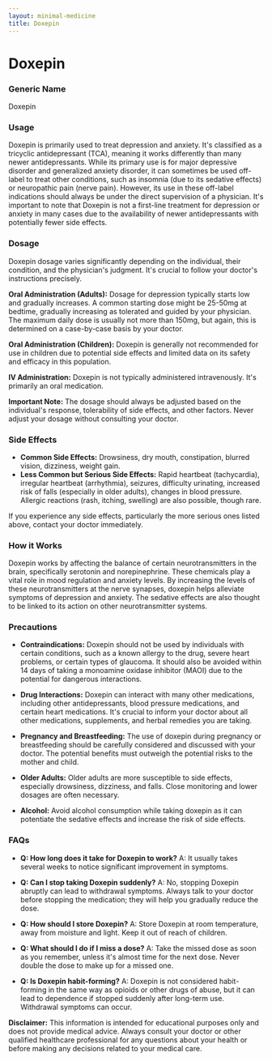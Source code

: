 ```yaml
---
layout: minimal-medicine
title: Doxepin
---
```


# Doxepin
### Generic Name
Doxepin

### Usage
Doxepin is primarily used to treat depression and anxiety.  It's classified as a tricyclic antidepressant (TCA), meaning it works differently than many newer antidepressants.  While its primary use is for major depressive disorder and generalized anxiety disorder, it can sometimes be used off-label to treat other conditions, such as insomnia (due to its sedative effects) or neuropathic pain (nerve pain).  However, its use in these off-label indications should always be under the direct supervision of a physician.  It's important to note that Doxepin is not a first-line treatment for depression or anxiety in many cases due to the availability of newer antidepressants with potentially fewer side effects.


### Dosage
Doxepin dosage varies significantly depending on the individual, their condition, and the physician's judgment.  It's crucial to follow your doctor's instructions precisely.

**Oral Administration (Adults):**  Dosage for depression typically starts low and gradually increases.  A common starting dose might be 25-50mg at bedtime, gradually increasing as tolerated and guided by your physician. The maximum daily dose is usually not more than 150mg, but again, this is determined on a case-by-case basis by your doctor.

**Oral Administration (Children):** Doxepin is generally not recommended for use in children due to potential side effects and limited data on its safety and efficacy in this population.

**IV Administration:** Doxepin is not typically administered intravenously.  It's primarily an oral medication.


**Important Note:** The dosage should always be adjusted based on the individual's response, tolerability of side effects, and other factors.  Never adjust your dosage without consulting your doctor.


### Side Effects

* **Common Side Effects:** Drowsiness, dry mouth, constipation, blurred vision, dizziness, weight gain.
* **Less Common but Serious Side Effects:**  Rapid heartbeat (tachycardia), irregular heartbeat (arrhythmia), seizures, difficulty urinating, increased risk of falls (especially in older adults), changes in blood pressure.  Allergic reactions (rash, itching, swelling) are also possible, though rare.

If you experience any side effects, particularly the more serious ones listed above, contact your doctor immediately.


### How it Works
Doxepin works by affecting the balance of certain neurotransmitters in the brain, specifically serotonin and norepinephrine.  These chemicals play a vital role in mood regulation and anxiety levels.  By increasing the levels of these neurotransmitters at the nerve synapses, doxepin helps alleviate symptoms of depression and anxiety.  The sedative effects are also thought to be linked to its action on other neurotransmitter systems.


### Precautions

* **Contraindications:** Doxepin should not be used by individuals with certain conditions, such as a known allergy to the drug, severe heart problems, or certain types of glaucoma. It should also be avoided within 14 days of taking a monoamine oxidase inhibitor (MAOI) due to the potential for dangerous interactions.

* **Drug Interactions:** Doxepin can interact with many other medications, including other antidepressants, blood pressure medications, and certain heart medications. It's crucial to inform your doctor about all other medications, supplements, and herbal remedies you are taking.

* **Pregnancy and Breastfeeding:** The use of doxepin during pregnancy or breastfeeding should be carefully considered and discussed with your doctor.  The potential benefits must outweigh the potential risks to the mother and child.

* **Older Adults:** Older adults are more susceptible to side effects, especially drowsiness, dizziness, and falls.  Close monitoring and lower dosages are often necessary.

* **Alcohol:** Avoid alcohol consumption while taking doxepin as it can potentiate the sedative effects and increase the risk of side effects.

### FAQs

* **Q: How long does it take for Doxepin to work?** A:  It usually takes several weeks to notice significant improvement in symptoms.

* **Q: Can I stop taking Doxepin suddenly?** A: No, stopping Doxepin abruptly can lead to withdrawal symptoms.  Always talk to your doctor before stopping the medication; they will help you gradually reduce the dose.

* **Q: How should I store Doxepin?** A: Store Doxepin at room temperature, away from moisture and light. Keep it out of reach of children.

* **Q: What should I do if I miss a dose?** A: Take the missed dose as soon as you remember, unless it's almost time for the next dose. Never double the dose to make up for a missed one.

* **Q: Is Doxepin habit-forming?** A: Doxepin is not considered habit-forming in the same way as opioids or other drugs of abuse, but it can lead to dependence if stopped suddenly after long-term use.  Withdrawal symptoms can occur.

**Disclaimer:** This information is intended for educational purposes only and does not provide medical advice. Always consult your doctor or other qualified healthcare professional for any questions about your health or before making any decisions related to your medical care.
